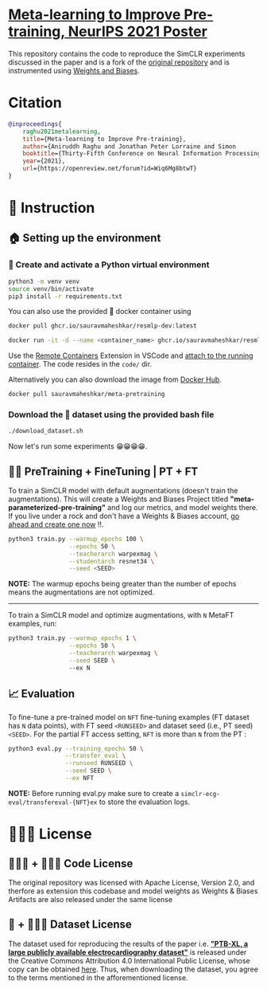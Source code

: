# [Meta-learning to Improve Pre-training, NeurIPS 2021 Poster](https://openreview.net/forum?id=Wiq6Mg8btwT)

This repository contains the code to reproduce the SimCLR experiments discussed in the paper and is a fork of the [original repository](https://github.com/aniruddhraghu/meta-pretraining) and is instrumented using [Weights and Biases](https://wandb.ai/site).


# Citation

```bibtex
@inproceedings{
    raghu2021metalearning,
    title={Meta-learning to Improve Pre-training},
    author={Aniruddh Raghu and Jonathan Peter Lorraine and Simon        Kornblith and Matthew B.A. McDermott and David Duvenaud},
    booktitle={Thirty-Fifth Conference on Neural Information Processing Systems},
    year={2021},
    url={https://openreview.net/forum?id=Wiq6Mg8btwT}
}
```

# 📝 Instruction
## 🏠 Setting up the environment

### 🐍 Create and activate a Python virtual environment

```bash
python3 -m venv venv
source venv/bin/activate
pip3 install -r requirements.txt
```

You can also use the provided 🐳 docker container using
```bash
docker pull ghcr.io/sauravmaheshkar/resmlp-dev:latest

docker run -it -d --name <container_name> ghcr.io/sauravmaheshkar/resmlp-dev
```

Use the [Remote Containers](https://marketplace.visualstudio.com/items?itemName=ms-vscode-remote.remote-containers) Extension in VSCode and [attach to the running container](https://code.visualstudio.com/docs/remote/attach-container). The code resides in the `code/` dir.

Alternatively you can also download the image from [Docker Hub](https://hub.docker.com/r/sauravmaheshkar/meta-pretraining).

```bash
docker pull sauravmaheshkar/meta-pretraining
```

### Download the 💽 dataset using the provided bash file

```bash
./download_dataset.sh
```

Now let's run some experiments 😁😁😁😁.

## 💪🏻 PreTraining + FineTuning | PT + FT

To train a SimCLR model with default augmentations (doesn't train the augmentations). This will create a Weights and Biases Project titled **"meta-parameterized-pre-training"** and log our metrics, and model weights there. If you live under a rock and don't have a Weights & Biases account, [go ahead and create one now](https://app.wandb.ai/login?signup=true) !!.

```bash
python3 train.py --warmup_epochs 100 \
                 --epochs 50 \
                 --teacherarch warpexmag \
                 --studentarch resnet34 \
                 --seed <SEED>
```

**NOTE:** The warmup epochs being greater than the number of epochs means the augmentations are not optimized.

---
 
To train a SimCLR model and optimize augmentations, with `N` MetaFT examples, run:

```bash
python3 train.py --warmup_epochs 1 \
                 --epochs 50 \
                 --teacherarch warpexmag \
                 --seed SEED \ 
                 --ex N
```

## 📈 Evaluation

To fine-tune a pre-trained model on `NFT` fine-tuning examples (FT dataset has `N` data points), with FT seed `<RUNSEED>` and dataset seed (i.e., PT seed) `<SEED>`. For the partial FT access setting,  `NFT` is more than `N` from the PT :

```bash
python3 eval.py --training_epochs 50 \
                --transfer_eval \
                --runseed RUNSEED \
                --seed SEED \
                --ex NFT
```

**NOTE:** Before running eval.py make sure to create a `simclr-ecg-eval/transfereval-{NFT}ex` to store the evaluation logs.

# 👨🏻‍⚖️ License

## 🧑🏼‍💻 + 👨🏻‍⚖️ Code License

The original repository was licensed with Apache License, Version 2.0, and therfore as extension this codebase and model weights as Weights & Biases Artifacts are also released under the same license 

## 💽 + 👨🏻‍⚖️ Dataset License

The dataset used for reproducing the results of the paper i.e. [**"PTB-XL, a large publicly available electrocardiography dataset"**](https://www.physionet.org/content/ptb-xl/1.0.1/) is released under the Creative Commons Attribution 4.0 International Public License, whose copy can be obtained [here](https://creativecommons.org/licenses/by/4.0/legalcode). Thus, when downloading the dataset, you agree to the terms mentioned in the afforementioned license.